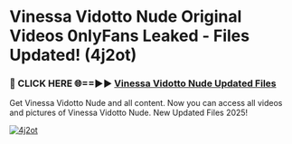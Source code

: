 # Vinessa Vidotto Nude Original Videos 0nlyFans Leaked - Files Updated! (4j2ot)

<h3>🔴 CLICK HERE 🌐==►► <a href="https://tinyurl.com/yc6ubb5a" rel="nofollow">Vinessa Vidotto Nude Updated Files</a></h3>

Get Vinessa Vidotto Nude and all content. Now you can access all videos and pictures of Vinessa Vidotto Nude. New Updated Files 2025!

[![4j2ot](https://i.imgur.com/7eu0CRL.gif)](https://tinyurl.com/yc6ubb5a)
